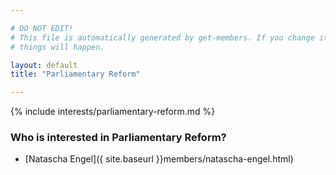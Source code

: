 ```yaml
---

# DO NOT EDIT!
# This file is automatically generated by get-members. If you change it, bad
# things will happen.

layout: default
title: "Parliamentary Reform"

---
```


{% include interests/parliamentary-reform.md %}

### Who is interested in Parliamentary Reform?


* [Natascha Engel]({ site.baseurl }}members/natascha-engel.html)
